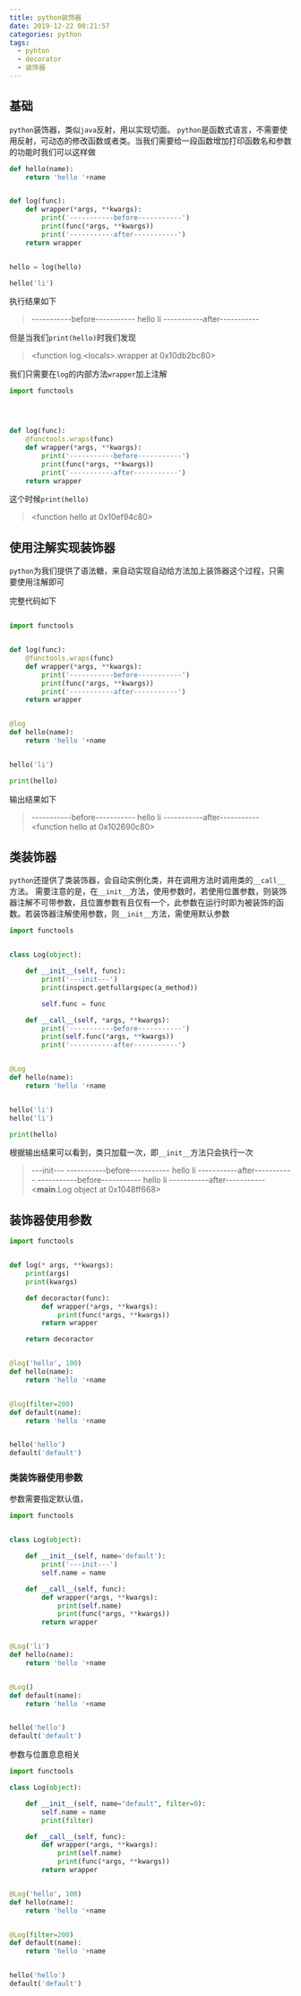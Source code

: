 ```yaml
---
title: python装饰器
date: 2019-12-22 00:21:57
categories: python
tags:
  - pyhton
  - decorator
  - 装饰器
---
```


## 基础

`python`装饰器，类似`java`反射，用以实现切面。
`python`是函数式语言，不需要使用反射，可动态的修改函数或者类。当我们需要给一段函数增加打印函数名和参数的功能时我们可以这样做

```python
def hello(name):
    return 'hello '+name


def log(func):
    def wrapper(*args, **kwargs):
        print('-----------before-----------')
        print(func(*args, **kwargs))
        print('-----------after-----------')
    return wrapper


hello = log(hello)

hello('li')

```

执行结果如下

> -----------before-----------
> hello li
> -----------after-----------

但是当我们`print(hello)`时我们发现

> \<function log.\<locals\>.wrapper at 0x10db2bc80\>

我们只需要在`log`的内部方法`wrapper`加上注解

```python
import functools




def log(func):
    @functools.wraps(func)
    def wrapper(*args, **kwargs):
        print('-----------before-----------')
        print(func(*args, **kwargs))
        print('-----------after-----------')
    return wrapper
```

这个时候`print(hello)`

> \<function hello at 0x10ef94c80\>

## 使用注解实现装饰器

`python`为我们提供了语法糖，来自动实现自动给方法加上装饰器这个过程，只需要使用注解即可

完整代码如下

```python

import functools


def log(func):
    @functools.wraps(func)
    def wrapper(*args, **kwargs):
        print('-----------before-----------')
        print(func(*args, **kwargs))
        print('-----------after-----------')
    return wrapper


@log
def hello(name):
    return 'hello '+name


hello('li')

print(hello)

```

输出结果如下

> -----------before-----------
> hello li
> -----------after-----------
> \<function hello at 0x102690c80\>

## 类装饰器

`python`还提供了类装饰器，会自动实例化类，并在调用方法时调用类的`__call__`方法。
需要注意的是，在`__init__`方法，使用参数时，若使用位置参数，则装饰器注解不可带参数，且位置参数有且仅有一个，此参数在运行时即为被装饰的函数。若装饰器注解使用参数，则`__init__`方法，需使用默认参数

```python
import functools


class Log(object):

    def __init__(self, func):
        print('---init---')
        print(inspect.getfullargspec(a_method))

        self.func = func

    def __call__(self, *args, **kwargs):
        print('-----------before-----------')
        print(self.func(*args, **kwargs))
        print('-----------after-----------')


@Log
def hello(name):
    return 'hello '+name


hello('li')
hello('li')

print(hello)
```

根据输出结果可以看到，类只加载一次，即`__init__`方法只会执行一次

> ---init---
> -----------before-----------
> hello li
> -----------after-----------
> -----------before-----------
> hello li
> -----------after-----------
> <**main**.Log object at 0x1048ff668>

## 装饰器使用参数

```python
import functools


def log(* args, **kwargs):
    print(args)
    print(kwargs)

    def decoractor(func):
        def wrapper(*args, **kwargs):
            print(func(*args, **kwargs))
        return wrapper

    return decoractor


@log('hello', 100)
def hello(name):
    return 'hello '+name


@log(filter=200)
def default(name):
    return 'hello '+name


hello('hello')
default('default')

```

### 类装饰器使用参数

参数需要指定默认值，

```python
import functools


class Log(object):

    def __init__(self, name='default'):
        print('---init---')
        self.name = name

    def __call__(self, func):
        def wrapper(*args, **kwargs):
            print(self.name)
            print(func(*args, **kwargs))
        return wrapper


@Log('li')
def hello(name):
    return 'hello '+name


@Log()
def default(name):
    return 'hello '+name


hello('hello')
default('default')

```

参数与位置息息相关

```python
import functools

class Log(object):

    def __init__(self, name="default", filter=0):
        self.name = name
        print(filter)

    def __call__(self, func):
        def wrapper(*args, **kwargs):
            print(self.name)
            print(func(*args, **kwargs))
        return wrapper


@Log('hello', 100)
def hello(name):
    return 'hello '+name


@Log(filter=200)
def default(name):
    return 'hello '+name


hello('hello')
default('default')

```
